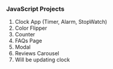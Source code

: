 ### JavaScript Projects 

1. Clock App (Timer, Alarm, StopWatch)
2. Color Flipper
3. Counter
4. FAQs Page
5. Modal
6. Reviews Carousel
7. Will be updating clock 
